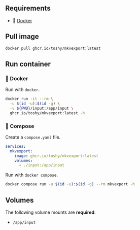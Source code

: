 ## Requirements

- 🐋 [Docker](https://docs.docker.com/get-docker/)

## Pull image

```sh
docker pull ghcr.io/toshy/mkvexport:latest
```

## Run container

### 🐋 Docker

Run with `docker`.

```sh
docker run -it --rm \
  -u $(id -u):$(id -g) \
  -v ${PWD}/input:/app/input \
  ghcr.io/toshy/mkvexport:latest -h
```

### 🐳 Compose

Create a `compose.yaml` file.

```yaml
services:
  mkvexport:
    image: ghcr.io/toshy/mkvexport:latest
    volumes:
      - ./input:/app/input
```

Run with `docker compose`.

```sh
docker compose run -u $(id -u):$(id -g) --rm mkvexport -h
```

## Volumes

The following volume mounts are **required**: 

- `/app/input`
